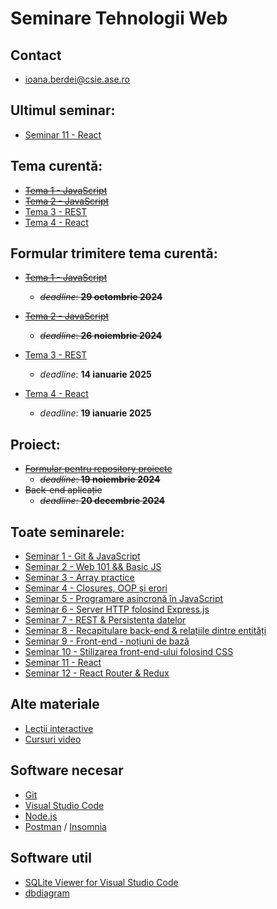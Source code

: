 # Seminare Tehnologii Web

## Contact
- ioana.berdei@csie.ase.ro

## Ultimul seminar:

- [Seminar 11 - React](https://github.com/ioanaandreeab/webtech_labs_2024/tree/main/lab11)

## Tema curentă:
- ~~[Tema 1 - JavaScript](https://github.com/ioanaandreeab/webtech_labs_2024/tree/main/homework1)~~
- ~~[Tema 2 - JavaScript](https://github.com/ioanaandreeab/webtech_labs_2024/tree/main/homework2)~~
- [Tema 3 - REST](https://github.com/ioanaandreeab/webtech_labs_2024/tree/main/homework3)
- [Tema 4 - React](https://github.com/ioanaandreeab/webtech_labs_2024/tree/main/homework4)

## Formular trimitere tema curentă:
- ~~[Tema 1 - JavaScript](https://forms.gle/2opGM7L6VcpqukGe8)~~
    - ~~*deadline*: **29 octombrie 2024**~~
- ~~[Tema 2 - JavaScript](https://forms.gle/5cEYPavMPmwU7LFeA)~~
    - ~~*deadline*: **26 noiembrie 2024**~~
- [Tema 3 - REST](https://forms.gle/CDAK8rDB8Yituyyz5)
    - *deadline*: **14 ianuarie 2025**

- [Tema 4 - React](https://forms.gle/Q4SY6kHDRniftP5b8)
    - *deadline*: **19 ianuarie 2025**

## Proiect:
- ~~[Formular pentru repository proiecte](https://forms.gle/Vv4jNed2uZvVpXWz9)~~
    - ~~*deadline*: **19 noiembrie 2024**~~
- ~~Back-end aplicație~~
    - ~~*deadline*: **20 decembrie 2024**~~

## Toate seminarele:

- [Seminar 1 - Git & JavaScript](https://github.com/ioanaandreeab/webtech_labs_2024/tree/main/lab1)
- [Seminar 2 - Web 101 && Basic JS](https://github.com/ioanaandreeab/webtech_labs_2024/tree/main/lab2)
- [Seminar 3 - Array practice](https://github.com/ioanaandreeab/webtech_labs_2024/tree/main/lab3)
- [Seminar 4 - Closures, OOP și erori](https://github.com/ioanaandreeab/webtech_labs_2024/tree/main/lab4)
- [Seminar 5 - Programare asincronă în JavaScript](https://github.com/ioanaandreeab/webtech_labs_2024/tree/main/lab5)
- [Seminar 6 - Server HTTP folosind Express.js](https://github.com/ioanaandreeab/webtech_labs_2024/tree/main/lab6)
- [Seminar 7 - REST & Persistența datelor](https://github.com/ioanaandreeab/webtech_labs_2024/tree/main/lab7)
- [Seminar 8 - Recapitulare back-end & relațiile dintre entități](https://github.com/ioanaandreeab/webtech_labs_2024/tree/main/lab8)
- [Seminar 9 - Front-end - noțiuni de bază](https://github.com/ioanaandreeab/webtech_labs_2024/tree/main/lab9)
- [Seminar 10 - Stilizarea front-end-ului folosind CSS](https://github.com/ioanaandreeab/webtech_labs_2024/tree/main/lab10)
- [Seminar 11 - React](https://github.com/ioanaandreeab/webtech_labs_2024/tree/main/lab11)
- [Seminar 12 - React Router & Redux](https://github.com/ioanaandreeab/webtech_labs_2024/tree/main/lab12)

## Alte materiale
- [Lecții interactive](https://student.nextlab.tech/)
- [Cursuri video](https://www.youtube.com/watch?v=RLz2q9SKObw&list=PLYdpEVB86eG7P8z3bUn_lC7UZ-Jr4hUIR)

## Software necesar
- [Git](https://git-scm.com/downloads)
- [Visual Studio Code](https://code.visualstudio.com/download)
- [Node.js](https://nodejs.org/en/download)
- [Postman](https://www.postman.com/downloads/) / [Insomnia](https://insomnia.rest/download)

## Software util
- [SQLite Viewer for Visual Studio Code](https://marketplace.visualstudio.com/items?itemName=alexcvzz.vscode-sqlite)
- [dbdiagram](https://dbdiagram.io/home)